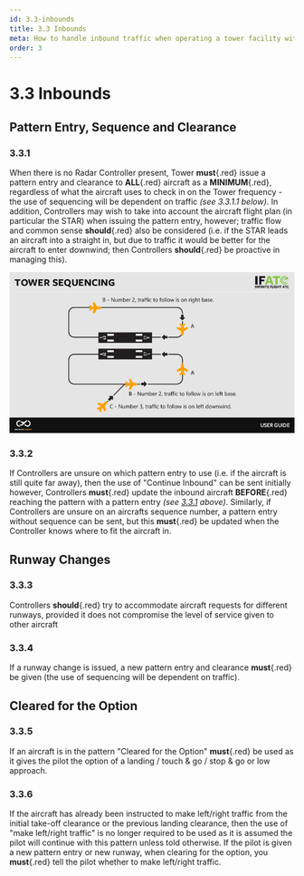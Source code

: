 ```yaml
---
id: 3.3-inbounds
title: 3.3 Inbounds
meta: How to handle inbound traffic when operating a tower facility within Infinite Flight.
order: 3
---
```


# 3.3 Inbounds



## Pattern Entry, Sequence and Clearance



### 3.3.1

When there is no Radar Controller present, Tower **must**{.red} issue a pattern entry and clearance to **ALL**{.red} aircraft as a **MINIMUM**{.red}, regardless of what the aircraft uses to check in on the Tower frequency - the use of sequencing will be dependent on traffic *(see 3.3.1.1 below)*. In addition, Controllers may wish to take into account the aircraft flight plan (in particular the STAR) when issuing the pattern entry, however; traffic flow and common sense **should**{.red} also be considered (i.e. if the STAR leads an aircraft into a straight in, but due to traffic it would be better for the aircraft to enter downwind; then Controllers **should**{.red} be proactive in managing this).



![Image 3.3.1.1 - Tower Sequencing](_images/manual/graphics/atc-tower-sequencing.jpg)



### 3.3.2

If Controllers are unsure on which pattern entry to use (i.e. if the aircraft is still quite far away), then the use of "Continue Inbound" can be sent initially however, Controllers **must**{.red} update the inbound aircraft **BEFORE**{.red} reaching the pattern with a pattern entry *(see [3.3.1](/guide/atc-manual/3.-tower/3.3-inbounds#3.3.1) above)*. Similarly, if Controllers are unsure on an aircrafts sequence number, a pattern entry without sequence can be sent, but this **must**{.red} be updated when the Controller knows where to fit the aircraft in.



## Runway Changes



### 3.3.3

Controllers **should**{.red} try to accommodate aircraft requests for different runways, provided it does not compromise the level of service given to other aircraft



### 3.3.4

If a runway change is issued, a new pattern entry and clearance **must**{.red} be given (the use of sequencing will be dependent on traffic).



## Cleared for the Option



### 3.3.5    

If an aircraft is in the pattern "Cleared for the Option" **must**{.red} be used as it gives the pilot the option of a landing / touch & go / stop & go or low approach.



### 3.3.6

If the aircraft has already been instructed to make left/right traffic from the initial take-off clearance or the previous landing clearance, then the use of "make left/right traffic" is no longer required to be used as it is assumed the pilot will continue with this pattern unless told otherwise. If the pilot is given a new pattern entry or new runway, when clearing for the option, you **must**{.red} tell the pilot whether to make left/right traffic.
